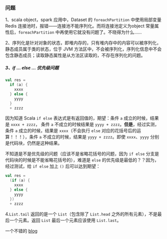 ### 问题

1、scala object，spark 应用中，Dataset 的 `foreachPartition` 中使用局部变量 Redis 连接池时，报错——连接池不能序列化。而将连接池定义为object 常量属性后，`foreachPartition` 中再使用它就没有问题了。不晓得为什么……

2、序列化是针对对象的状态，即堆内存的，只有堆内存中的内容可以被序列化，静态成员属于类的状态，位于 JVM 方法区中，不会被序列化，序列化信息中不会包含静态成员；读取静态属性是从方法区读取的，不存在序列化的问题。

##### 3、if ... else ... 优先级问题

```scala
val res =
  if (a) {
    xxxx
  } else {
    yyyy
  }
  + zzzz
```

因为知道 Scala `if else` 表达式是有返回值的，期望：条件 `a` 成立的时候，结果是 `xxxx + zzzz`，  条件 `a` 不成立的时候结果是 `yyyy + zzzz`。**但是**，经过实测，条件 `a` 成立的时候，结果是 `xxxx`（不会执行 `else` 对应的花括号后的运算！！！），条件 `a` 不成立的时候，结果是 `yyyy + zzzz`。即使 `xxxx`、`yyyy` 分别是代码块，仍然是这种结果。

不知道是不是优先级的问题（应该不是省略花括号的问题，因为 `if else` 分支是代码块的时候是不能省略花括号的），难道是 `else` 的优先级是最低的？？因为，经过测试，给 `if else` 加上 `()` 后可以达到期望：

```scala
val res =
  (if (a) {
    xxxx
  } else {
    yyyy
  })
  + zzzz
```

4.`List.tail` 返回的是一个 `List`（包含除了 `List.head` 之外的所有元素），不是最后一个元素。返回 `List` 最后一个元素应该使用 `List.last`。



一个不错的 [blog](https://dzone.com/users/4039047/danielciocirlan.html)
